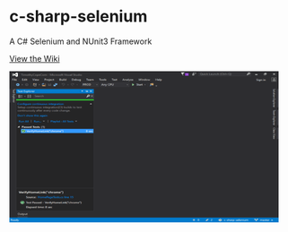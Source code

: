 # c-sharp-selenium
A C# Selenium and NUnit3 Framework

[View the Wiki](https://github.com/kirbycope/c-sharp-selenium/wiki)

![Screenshot](https://raw.githubusercontent.com/kirbycope/c-sharp-selenium/master/c-sharp-selenium.png)
